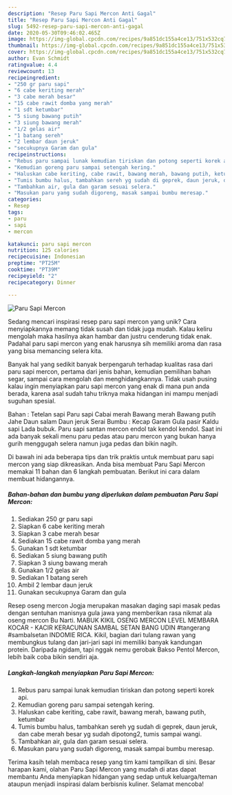 ```yaml
---
description: "Resep Paru Sapi Mercon Anti Gagal"
title: "Resep Paru Sapi Mercon Anti Gagal"
slug: 5492-resep-paru-sapi-mercon-anti-gagal
date: 2020-05-30T09:46:02.465Z
image: https://img-global.cpcdn.com/recipes/9a851dc155a4ce13/751x532cq70/paru-sapi-mercon-foto-resep-utama.jpg
thumbnail: https://img-global.cpcdn.com/recipes/9a851dc155a4ce13/751x532cq70/paru-sapi-mercon-foto-resep-utama.jpg
cover: https://img-global.cpcdn.com/recipes/9a851dc155a4ce13/751x532cq70/paru-sapi-mercon-foto-resep-utama.jpg
author: Evan Schmidt
ratingvalue: 4.4
reviewcount: 13
recipeingredient:
- "250 gr paru sapi"
- "6 cabe keriting merah"
- "3 cabe merah besar"
- "15 cabe rawit domba yang merah"
- "1 sdt ketumbar"
- "5 siung bawang putih"
- "3 siung bawang merah"
- "1/2 gelas air"
- "1 batang sereh"
- "2 lembar daun jeruk"
- "secukupnya Garam dan gula"
recipeinstructions:
- "Rebus paru sampai lunak kemudian tiriskan dan potong seperti korek api."
- "Kemudian goreng paru sampai setengah kering."
- "Haluskan cabe keriting, cabe rawit, bawang merah, bawang putih, ketumbar"
- "Tumis bumbu halus, tambahkan sereh yg sudah di geprek, daun jeruk, dan cabe merah besar yg sudah dipotong2, tumis sampai wangi."
- "Tambahkan air, gula dan garam sesuai selera."
- "Masukan paru yang sudah digoreng, masak sampai bumbu meresap."
categories:
- Resep
tags:
- paru
- sapi
- mercon

katakunci: paru sapi mercon 
nutrition: 125 calories
recipecuisine: Indonesian
preptime: "PT25M"
cooktime: "PT39M"
recipeyield: "2"
recipecategory: Dinner

---
```



![Paru Sapi Mercon](https://img-global.cpcdn.com/recipes/9a851dc155a4ce13/751x532cq70/paru-sapi-mercon-foto-resep-utama.jpg)

Sedang mencari inspirasi resep paru sapi mercon yang unik? Cara menyiapkannya memang tidak susah dan tidak juga mudah. Kalau keliru mengolah maka hasilnya akan hambar dan justru cenderung tidak enak. Padahal paru sapi mercon yang enak harusnya sih memiliki aroma dan rasa yang bisa memancing selera kita.

Banyak hal yang sedikit banyak berpengaruh terhadap kualitas rasa dari paru sapi mercon, pertama dari jenis bahan, kemudian pemilihan bahan segar, sampai cara mengolah dan menghidangkannya. Tidak usah pusing kalau ingin menyiapkan paru sapi mercon yang enak di mana pun anda berada, karena asal sudah tahu triknya maka hidangan ini mampu menjadi suguhan spesial.

Bahan : Tetelan sapi Paru sapi Cabai merah Bawang merah Bawang putih Jahe Daun salam Daun jeruk Serai Bumbu : Kecap Garam Gula pasir Kaldu sapi Lada bubuk. Paru sapi santan mercon endol tak kendol kendol. Saat ini ada banyak sekali menu paru pedas atau paru mercon yang bukan hanya gurih menggugah selera namun juga pedas dan bikin nagih.


Di bawah ini ada beberapa tips dan trik praktis untuk membuat paru sapi mercon yang siap dikreasikan. Anda bisa membuat Paru Sapi Mercon memakai 11 bahan dan 6 langkah pembuatan. Berikut ini cara dalam membuat hidangannya.

<!--inarticleads1-->

##### Bahan-bahan dan bumbu yang diperlukan dalam pembuatan Paru Sapi Mercon:

1. Sediakan 250 gr paru sapi
1. Siapkan 6 cabe keriting merah
1. Siapkan 3 cabe merah besar
1. Sediakan 15 cabe rawit domba yang merah
1. Gunakan 1 sdt ketumbar
1. Sediakan 5 siung bawang putih
1. Siapkan 3 siung bawang merah
1. Gunakan 1/2 gelas air
1. Sediakan 1 batang sereh
1. Ambil 2 lembar daun jeruk
1. Gunakan secukupnya Garam dan gula


Resep oseng mercon Jogja merupakan masakan daging sapi masak pedas dengan sentuhan manisnya gula jawa yang memberikan rasa nikmat ala oseng mercon Bu Narti. MABUK KIKIL OSENG MERCON LEVEL MEMBARA KOCAR - KACIR KERACUNAN SAMBAL SETAN BANG UDIN #tangerang #sambalsetan INDOMIE RICA. Kikil, bagian dari tulang rawan yang membungkus tulang dan jari-jari sapi ini memiliki banyak kandungan protein. Daripada ngidam, tapi nggak nemu gerobak Bakso Pentol Mercon, lebih baik coba bikin sendiri aja. 

<!--inarticleads2-->

##### Langkah-langkah menyiapkan Paru Sapi Mercon:

1. Rebus paru sampai lunak kemudian tiriskan dan potong seperti korek api.
1. Kemudian goreng paru sampai setengah kering.
1. Haluskan cabe keriting, cabe rawit, bawang merah, bawang putih, ketumbar
1. Tumis bumbu halus, tambahkan sereh yg sudah di geprek, daun jeruk, dan cabe merah besar yg sudah dipotong2, tumis sampai wangi.
1. Tambahkan air, gula dan garam sesuai selera.
1. Masukan paru yang sudah digoreng, masak sampai bumbu meresap.




Terima kasih telah membaca resep yang tim kami tampilkan di sini. Besar harapan kami, olahan Paru Sapi Mercon yang mudah di atas dapat membantu Anda menyiapkan hidangan yang sedap untuk keluarga/teman ataupun menjadi inspirasi dalam berbisnis kuliner. Selamat mencoba!
